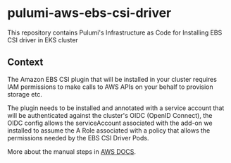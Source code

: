 # pulumi-aws-ebs-csi-driver
This repository contains Pulumi's Infrastructure as Code for Installing EBS CSI driver in EKS cluster 

## Context
The Amazon EBS CSI plugin that will be installed in your cluster requires IAM permissions to make calls to AWS APIs on your behalf to provision storage etc. 

The plugin needs to be installed and annotated with a service account that will be authenticated against the cluster's OIDC (OpenID Connect), the OIDC config allows the serviceAccount associated with the add-on we installed to assume the A Role associated with a policy that allows the permissions needed by the EBS CSI Driver Pods.

More about the manual steps in [AWS DOCS](https://docs.aws.amazon.com/eks/latest/userguide/csi-iam-role.html).
